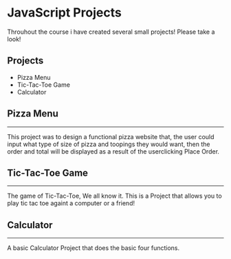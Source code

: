 <h1> JavaScript Projects </h1>
<p> Throuhout the course i have created several small projects! Please take a look!

  
  <h2> Projects </h2>
  
  <ul>
    <li> Pizza Menu </li>
    <li> Tic-Tac-Toe Game</li>
    <li> Calculator </li>
  </ul>
  
  
  <h2> Pizza Menu </h2>
  <hr>
  <p> This project was to design a functional pizza website that, the user could input what type of size of pizza and toopings they would want, then the order and total will be displayed as a result of the userclicking Place Order.
  
  
  
  <h2>Tic-Tac-Toe Game</h2>
  <hr>
  <p>The game of Tic-Tac-Toe, We all know it. This is a Project that allows you to play tic tac toe againt a computer or a friend!</p>
  
  
  <h2>Calculator</h2>
  <hr>
  <p> A basic Calculator Project that does the basic four functions. </p>
  
